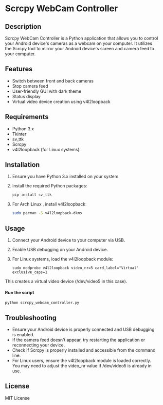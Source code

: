 # Scrcpy WebCam Controller

## Description

Scrcpy WebCam Controller is a Python application that allows you to control your Android device's cameras as a webcam on your computer. It utilizes the Scrcpy tool to mirror your Android device's screen and camera feed to your computer.

## Features

- Switch between front and back cameras
- Stop camera feed
- User-friendly GUI with dark theme
- Status display
- Virtual video device creation using v4l2loopback

## Requirements

- Python 3.x
- Tkinter
- sv_ttk
- Scrcpy
- v4l2loopback (for Linux systems)

## Installation

1. Ensure you have Python 3.x installed on your system.

2. Install the required Python packages:

   ```bash
   pip install sv_ttk
3. For Arch Linux , install v4l2loopback:

    ```bash
    sudo pacman -S v4l2loopback-dkms
## Usage

1. Connect your Android device to your computer via USB.
2. Enable USB debugging on your Android device.
3. For Linux systems, load the v4l2loopback module: 

   ```
   sudo modprobe v4l2loopback video_nr=5 card_label="Virtual" exclusive_caps=1
   ```

This creates a virtual video device (/dev/video5 in this case).

#### Run the script
   ```
   python scrcpy_webcam_controller.py
   ```
## Troubleshooting

- Ensure your Android device is properly connected and USB debugging is enabled.
- If the camera feed doesn't appear, try restarting the application or reconnecting your device.
- Check if Scrcpy is properly installed and accessible from the command line.
- For Linux users, ensure the v4l2loopback module is loaded correctly. You may need to adjust the video_nr value if /dev/video5 is already in use.

## License

MIT License
